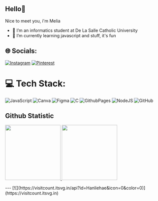## Hello👋

Nice to meet you, i'm Melia <br>
- 🔭 I’m an informatics student at De La Salle Catholic University <br>
- 🌱 I’m currently learning javascript and stuff, it's fun <br>



## 🌐 Socials:
[![Instagram](https://img.shields.io/badge/Instagram-%23E4405F.svg?logo=Instagram&logoColor=white)](https://instagram.com/ldjau.lait) [![Pinterest](https://img.shields.io/badge/Pinterest-%23E60023.svg?logo=Pinterest&logoColor=white)](https://pinterest.com/ldjaulait) 

# 💻 Tech Stack:
![JavaScript](https://img.shields.io/badge/javascript-%23323330.svg?style=for-the-badge&logo=javascript&logoColor=%23F7DF1E) ![Canva](https://img.shields.io/badge/Canva-%2300C4CC.svg?style=for-the-badge&logo=Canva&logoColor=white) ![Figma](https://img.shields.io/badge/figma-%23F24E1E.svg?style=for-the-badge&logo=figma&logoColor=white) ![C](https://img.shields.io/badge/c-%2300599C.svg?style=for-the-badge&logo=c&logoColor=white) ![GithubPages](https://img.shields.io/badge/github%20pages-121013?style=for-the-badge&logo=github&logoColor=white) ![NodeJS](https://img.shields.io/badge/node.js-6DA55F?style=for-the-badge&logo=node.js&logoColor=white) ![GitHub](https://img.shields.io/badge/github-%23121011.svg?style=for-the-badge&logo=github&logoColor=white)
## Github Statistic
<p align="left">
<a href="https://github.com/Hanliehae">
  <img height="180em" src="https://github-readme-stats-eight-theta.vercel.app/api?username=hanliehae&show_icons=true&theme=algolia&include_all_commits=true&count_private=true"/>
  <img height="180em" src="https://github-readme-stats-eight-theta.vercel.app/api/top-langs/?username=hanliehae&layout=compact&theme=algolia"/>
</a>
</p>
---
[![](https://visitcount.itsvg.in/api?id=Hanliehae&icon=0&color=0)](https://visitcount.itsvg.in)

<!-- Proudly created with GPRM ( https://gprm.itsvg.in ) -->
</a>
</p>


